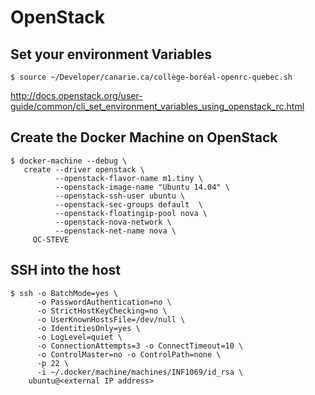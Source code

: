 # OpenStack


## Set your environment Variables

```
$ source ~/Developer/canarie.ca/collège-boréal-openrc-quebec.sh
```

http://docs.openstack.org/user-guide/common/cli_set_environment_variables_using_openstack_rc.html

## Create the Docker Machine on OpenStack

```
$ docker-machine --debug \
   create --driver openstack \
          --openstack-flavor-name m1.tiny \
          --openstack-image-name "Ubuntu 14.04" \
          --openstack-ssh-user ubuntu \
          --openstack-sec-groups default  \
          --openstack-floatingip-pool nova \
          --openstack-nova-network \
          --openstack-net-name nova \
     QC-STEVE
```

## SSH into the host

```
$ ssh -o BatchMode=yes \
      -o PasswordAuthentication=no \
      -o StrictHostKeyChecking=no \
      -o UserKnownHostsFile=/dev/null \
      -o IdentitiesOnly=yes \
      -o LogLevel=quiet \
      -o ConnectionAttempts=3 -o ConnectTimeout=10 \
      -o ControlMaster=no -o ControlPath=none \
      -p 22 \
      -i ~/.docker/machine/machines/INF1069/id_rsa \
    ubuntu@<external IP address>
```
